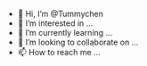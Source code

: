 - 👋 Hi, I’m @Tummychen
- 👀 I’m interested in ...
- 🌱 I’m currently learning ...
- 💞️ I’m looking to collaborate on ...
- 📫 How to reach me ...

<!---
Tummychen/Tummychen is a ✨ special ✨ repository because its `README.md` (this file) appears on your GitHub profile.
You can click the Preview link to take a look at your changes.
--->
